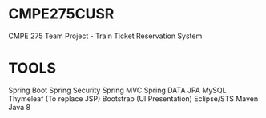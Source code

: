 # CMPE275CUSR
CMPE 275 Team Project - Train Ticket Reservation System


# TOOLS
Spring Boot
Spring Security
Spring MVC
Spring DATA
JPA
MySQL
Thymeleaf (To replace JSP)
Bootstrap (UI Presentation)
Eclipse/STS
Maven
Java 8
